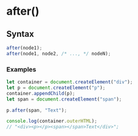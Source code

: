 # after()

## Syntax
```javascript
after(node1);
after(node1, node2, /* ..., */ nodeN);
```

### Examples
```javascript
let container = document.createElement("div");
let p = document.createElement("p");
container.appendChild(p);
let span = document.createElement("span");

p.after(span, "Text");

console.log(container.outerHTML);
// "<div><p></p><span></span>Text</div>";
```

